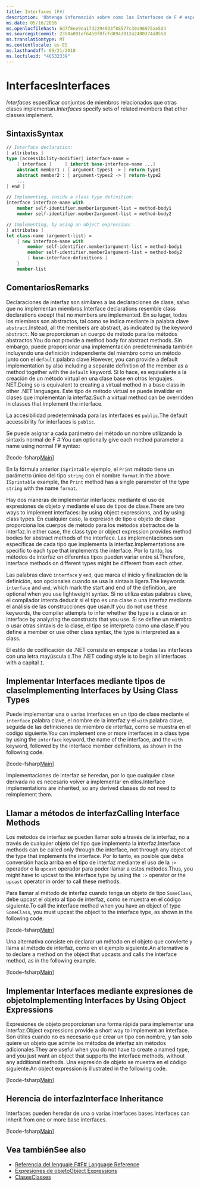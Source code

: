 ```yaml
---
title: Interfaces (F#)
description: 'Obtenga información sobre cómo las Interfaces de F # especificar conjuntos de miembros relacionados que otras clases implementan.'
ms.date: 05/16/2016
ms.openlocfilehash: 6d7f8ee9ea17d2294933f88577c30a96975ae5d4
ms.sourcegitcommit: 2350a091ef6459f0fcfd894301242400374d8558
ms.translationtype: MT
ms.contentlocale: es-ES
ms.lasthandoff: 09/21/2018
ms.locfileid: "46532339"
---
```

# <a name="interfaces"></a><span data-ttu-id="d8f88-103">Interfaces</span><span class="sxs-lookup"><span data-stu-id="d8f88-103">Interfaces</span></span>

<span data-ttu-id="d8f88-104">*Interfaces* especificar conjuntos de miembros relacionados que otras clases implementan.</span><span class="sxs-lookup"><span data-stu-id="d8f88-104">*Interfaces* specify sets of related members that other classes implement.</span></span>

## <a name="syntax"></a><span data-ttu-id="d8f88-105">Sintaxis</span><span class="sxs-lookup"><span data-stu-id="d8f88-105">Syntax</span></span>

```fsharp
// Interface declaration:
[ attributes ]
type [accessibility-modifier] interface-name =
    [ interface ]     [ inherit base-interface-name ...]
    abstract member1 : [ argument-types1 -> ] return-type1
    abstract member2 : [ argument-types2 -> ] return-type2
    ...
[ end ]

// Implementing, inside a class type definition:
interface interface-name with
    member self-identifier.member1argument-list = method-body1
    member self-identifier.member2argument-list = method-body2

// Implementing, by using an object expression:
[ attributes ]
let class-name (argument-list) =
    { new interface-name with
        member self-identifier.member1argument-list = method-body1
        member self-identifier.member2argument-list = method-body2
        [ base-interface-definitions ]
    }
    member-list
```

## <a name="remarks"></a><span data-ttu-id="d8f88-106">Comentarios</span><span class="sxs-lookup"><span data-stu-id="d8f88-106">Remarks</span></span>

<span data-ttu-id="d8f88-107">Declaraciones de interfaz son similares a las declaraciones de clase, salvo que no implementan miembros.</span><span class="sxs-lookup"><span data-stu-id="d8f88-107">Interface declarations resemble class declarations except that no members are implemented.</span></span> <span data-ttu-id="d8f88-108">En su lugar, todos los miembros son abstractos, tal como se indica mediante la palabra clave `abstract`.</span><span class="sxs-lookup"><span data-stu-id="d8f88-108">Instead, all the members are abstract, as indicated by the keyword `abstract`.</span></span> <span data-ttu-id="d8f88-109">No se proporcionan un cuerpo de método para los métodos abstractos.</span><span class="sxs-lookup"><span data-stu-id="d8f88-109">You do not provide a method body for abstract methods.</span></span> <span data-ttu-id="d8f88-110">Sin embargo, puede proporcionar una implementación predeterminada también incluyendo una definición independiente del miembro como un método junto con el `default` palabra clave.</span><span class="sxs-lookup"><span data-stu-id="d8f88-110">However, you can provide a default implementation by also including a separate definition of the member as a method together with the `default` keyword.</span></span> <span data-ttu-id="d8f88-111">Si lo hace, es equivalente a la creación de un método virtual en una clase base en otros lenguajes. NET.</span><span class="sxs-lookup"><span data-stu-id="d8f88-111">Doing so is equivalent to creating a virtual method in a base class in other .NET languages.</span></span> <span data-ttu-id="d8f88-112">Este tipo de método virtual se puede invalidar en clases que implementan la interfaz.</span><span class="sxs-lookup"><span data-stu-id="d8f88-112">Such a virtual method can be overridden in classes that implement the interface.</span></span>

<span data-ttu-id="d8f88-113">La accesibilidad predeterminada para las interfaces es `public`.</span><span class="sxs-lookup"><span data-stu-id="d8f88-113">The default accessibility for interfaces is `public`.</span></span>

<span data-ttu-id="d8f88-114">Se puede asignar a cada parámetro del método un nombre utilizando la sintaxis normal de F #:</span><span class="sxs-lookup"><span data-stu-id="d8f88-114">You can optionally give each method parameter a name using normal F# syntax:</span></span>

[!code-fsharp[Main](../../../samples/snippets/fsharp/lang-ref-1/snippet24032.fs)]

<span data-ttu-id="d8f88-115">En la fórmula anterior `ISprintable` ejemplo, el `Print` método tiene un parámetro único del tipo `string` con el nombre `format`.</span><span class="sxs-lookup"><span data-stu-id="d8f88-115">In the above `ISprintable` example, the `Print` method has a single parameter of the type `string` with the name `format`.</span></span>

<span data-ttu-id="d8f88-116">Hay dos maneras de implementar interfaces: mediante el uso de expresiones de objeto y mediante el uso de tipos de clase.</span><span class="sxs-lookup"><span data-stu-id="d8f88-116">There are two ways to implement interfaces: by using object expressions, and by using class types.</span></span> <span data-ttu-id="d8f88-117">En cualquier caso, la expresión de tipo u objeto de clase proporciona los cuerpos de método para los métodos abstractos de la interfaz.</span><span class="sxs-lookup"><span data-stu-id="d8f88-117">In either case, the class type or object expression provides method bodies for abstract methods of the interface.</span></span> <span data-ttu-id="d8f88-118">Las implementaciones son específicas de cada tipo que implementa la interfaz.</span><span class="sxs-lookup"><span data-stu-id="d8f88-118">Implementations are specific to each type that implements the interface.</span></span> <span data-ttu-id="d8f88-119">Por lo tanto, los métodos de interfaz en diferentes tipos pueden variar entre sí.</span><span class="sxs-lookup"><span data-stu-id="d8f88-119">Therefore, interface methods on different types might be different from each other.</span></span>

<span data-ttu-id="d8f88-120">Las palabras clave `interface` y `end`, que marca el inicio y finalización de la definición, son opcionales cuando se usa la sintaxis ligera.</span><span class="sxs-lookup"><span data-stu-id="d8f88-120">The keywords `interface` and `end`, which mark the start and end of the definition, are optional when you use lightweight syntax.</span></span> <span data-ttu-id="d8f88-121">Si no utiliza estas palabras clave, el compilador intenta deducir si el tipo es una clase o una interfaz mediante el análisis de las construcciones que usan.</span><span class="sxs-lookup"><span data-stu-id="d8f88-121">If you do not use these keywords, the compiler attempts to infer whether the type is a class or an interface by analyzing the constructs that you use.</span></span> <span data-ttu-id="d8f88-122">Si se define un miembro o usar otras sintaxis de la clase, el tipo se interpreta como una clase.</span><span class="sxs-lookup"><span data-stu-id="d8f88-122">If you define a member or use other class syntax, the type is interpreted as a class.</span></span>

<span data-ttu-id="d8f88-123">El estilo de codificación de .NET consiste en empezar a todas las interfaces con una letra mayúscula `I`.</span><span class="sxs-lookup"><span data-stu-id="d8f88-123">The .NET coding style is to begin all interfaces with a capital `I`.</span></span>

## <a name="implementing-interfaces-by-using-class-types"></a><span data-ttu-id="d8f88-124">Implementar Interfaces mediante tipos de clase</span><span class="sxs-lookup"><span data-stu-id="d8f88-124">Implementing Interfaces by Using Class Types</span></span>

<span data-ttu-id="d8f88-125">Puede implementar una o varias interfaces en un tipo de clase mediante el `interface` palabra clave, el nombre de la interfaz y el `with` palabra clave, seguida de las definiciones de miembro de interfaz, como se muestra en el código siguiente.</span><span class="sxs-lookup"><span data-stu-id="d8f88-125">You can implement one or more interfaces in a class type by using the `interface` keyword, the name of the interface, and the `with` keyword, followed by the interface member definitions, as shown in the following code.</span></span>

[!code-fsharp[Main](../../../samples/snippets/fsharp/lang-ref-1/snippet2801.fs)]

<span data-ttu-id="d8f88-126">Implementaciones de interfaz se heredan, por lo que cualquier clase derivada no es necesario volver a implementar en ellos.</span><span class="sxs-lookup"><span data-stu-id="d8f88-126">Interface implementations are inherited, so any derived classes do not need to reimplement them.</span></span>

## <a name="calling-interface-methods"></a><span data-ttu-id="d8f88-127">Llamar a métodos de interfaz</span><span class="sxs-lookup"><span data-stu-id="d8f88-127">Calling Interface Methods</span></span>

<span data-ttu-id="d8f88-128">Los métodos de interfaz se pueden llamar solo a través de la interfaz, no a través de cualquier objeto del tipo que implementa la interfaz.</span><span class="sxs-lookup"><span data-stu-id="d8f88-128">Interface methods can be called only through the interface, not through any object of the type that implements the interface.</span></span> <span data-ttu-id="d8f88-129">Por lo tanto, es posible que deba conversión hacia arriba en el tipo de interfaz mediante el uso de la `:>` operador o la `upcast` operador para poder llamar a estos métodos.</span><span class="sxs-lookup"><span data-stu-id="d8f88-129">Thus, you might have to upcast to the interface type by using the `:>` operator or the `upcast` operator in order to call these methods.</span></span>

<span data-ttu-id="d8f88-130">Para llamar al método de interfaz cuando tenga un objeto de tipo `SomeClass`, debe upcast el objeto al tipo de interfaz, como se muestra en el código siguiente.</span><span class="sxs-lookup"><span data-stu-id="d8f88-130">To call the interface method when you have an object of type `SomeClass`, you must upcast the object to the interface type, as shown in the following code.</span></span>

[!code-fsharp[Main](../../../samples/snippets/fsharp/lang-ref-1/snippet2802.fs)]

<span data-ttu-id="d8f88-131">Una alternativa consiste en declarar un método en el objeto que convierte y llama al método de interfaz, como en el ejemplo siguiente.</span><span class="sxs-lookup"><span data-stu-id="d8f88-131">An alternative is to declare a method on the object that upcasts and calls the interface method, as in the following example.</span></span>

[!code-fsharp[Main](../../../samples/snippets/fsharp/lang-ref-1/snippet2803.fs)]

## <a name="implementing-interfaces-by-using-object-expressions"></a><span data-ttu-id="d8f88-132">Implementar Interfaces mediante expresiones de objeto</span><span class="sxs-lookup"><span data-stu-id="d8f88-132">Implementing Interfaces by Using Object Expressions</span></span>

<span data-ttu-id="d8f88-133">Expresiones de objeto proporcionan una forma rápida para implementar una interfaz.</span><span class="sxs-lookup"><span data-stu-id="d8f88-133">Object expressions provide a short way to implement an interface.</span></span> <span data-ttu-id="d8f88-134">Son útiles cuando no es necesario que crear un tipo con nombre, y tan solo quiere un objeto que admite los métodos de interfaz sin métodos adicionales.</span><span class="sxs-lookup"><span data-stu-id="d8f88-134">They are useful when you do not have to create a named type, and you just want an object that supports the interface methods, without any additional methods.</span></span> <span data-ttu-id="d8f88-135">Una expresión de objeto se muestra en el código siguiente.</span><span class="sxs-lookup"><span data-stu-id="d8f88-135">An object expression is illustrated in the following code.</span></span>

[!code-fsharp[Main](../../../samples/snippets/fsharp/lang-ref-1/snippet2804.fs)]

## <a name="interface-inheritance"></a><span data-ttu-id="d8f88-136">Herencia de interfaz</span><span class="sxs-lookup"><span data-stu-id="d8f88-136">Interface Inheritance</span></span>

<span data-ttu-id="d8f88-137">Interfaces pueden heredar de una o varias interfaces bases.</span><span class="sxs-lookup"><span data-stu-id="d8f88-137">Interfaces can inherit from one or more base interfaces.</span></span>

[!code-fsharp[Main](../../../samples/snippets/fsharp/lang-ref-1/snippet2805.fs)]

## <a name="see-also"></a><span data-ttu-id="d8f88-138">Vea también</span><span class="sxs-lookup"><span data-stu-id="d8f88-138">See also</span></span>

- [<span data-ttu-id="d8f88-139">Referencia del lenguaje F#</span><span class="sxs-lookup"><span data-stu-id="d8f88-139">F# Language Reference</span></span>](index.md)
- [<span data-ttu-id="d8f88-140">Expresiones de objeto</span><span class="sxs-lookup"><span data-stu-id="d8f88-140">Object Expressions</span></span>](object-expressions.md)
- [<span data-ttu-id="d8f88-141">Clases</span><span class="sxs-lookup"><span data-stu-id="d8f88-141">Classes</span></span>](classes.md)
